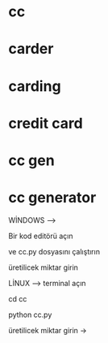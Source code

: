 # cc
# carder
# carding
# credit card
# cc gen
# cc generator
 WİNDOWS --> 

 Bir kod editörü açın

 
 ve cc.py dosyasını çalıştırın

 
 üretilicek miktar girin
 

 LİNUX -->
terminal açın


 cd cc


python cc.py


üretilicek miktar girin ->
